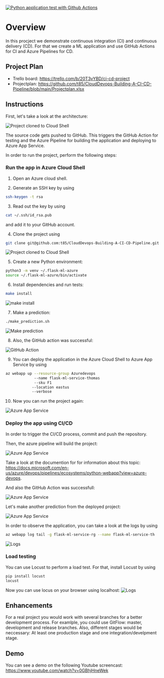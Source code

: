 [![Python application test with Github Actions](https://github.com/thom/azure-ci-cd-pipeline/actions/workflows/pythonapp.yml/badge.svg)](https://github.com/thom/azure-ci-cd-pipeline/actions/workflows/pythonapp.yml)


# Overview

In this procject we demonstrate continuous integration (CI) and continuous delivery (CD). For that we create a ML application and use GitHub Actions for CI and Azure Pipelines for CD.

## Project Plan

* Trello board: https://trello.com/b/20T3vYBD/ci-cd-project
* Projectplan: https://github.com/t85/CloudDevops-Building-A-CI-CD-Pipeline/blob/main/Projectplan.xlsx

## Instructions

First, let's take a look at the architecture:

![Project cloned to Cloud Shell](Screenshots/10-Architecture.png)

The source code gets pushed to GitHub. This triggers the GitHub Action for testing and the Azure Pipeline for building the application and deploying to Azure App Service.

In order to run the project, perform the following steps:

### Run the app in Azure Cloud Shell
1. Open an Azure cloud shell.

2. Generate an SSH key by using
```bash
ssh-keygen -t rsa
```

3. Read out the key by using
```bash
cat ~/.ssh/id_rsa.pub
```
and add it to your GitHub account.

4. Clone the project using
```bash
git clone git@github.com:t85/CloudDevops-Building-A-CI-CD-Pipeline.git
```
![Project cloned to Cloud Shell](Screenshots/01-Screenshot-Project-Cloned-Into-Cloud-Shell.png)

5. Create a new Python environment:
```bash
python3 -m venv ~/.flask-ml-azure
source ~/.flask-ml-azure/bin/activate
```

6. Install dependencies and run tests:
```bash
make install
```
![make install](Screenshots/02-Screenshot-Make-All.png)

7. Make a prediction:
```bash
./make_prediction.sh
```
![Make prediction](Screenshots/04b-Screenshot-Make-Prediction.png)


8. Also, the GitHub action was successful:

![GitHub Action](Screenshots/03-Screenshot-GitHub-Actions.png)

9. You can deploy the application in the Azure Cloud Shell to Azure App Service by using
```bash
az webapp up --resource-group Azuredevops 
             --name flask-ml-service-thomas 
             --sku F1
            --location eastus 
            --verbose
```

10. Now you can run the project again:

![Azure App Service](Screenshots/05-Screenshot-Azure-App-Service.png)


### Deploy the app using CI/CD

In order to trigger the CI/CD process, commit and push the repository.

Then, the azure pipeline will build the project:

![Azure App Service](Screenshots/05-Screenshot-Azure-Pipeline.png)

Take a look at the documention for for information about this topic: https://docs.microsoft.com/en-us/azure/devops/pipelines/ecosystems/python-webapp?view=azure-devops.

And also the GitHub Action was successfull:

![Azure App Service](Screenshots/06-Screenshot-GitHub-Action.png)

Let's make another prediction from the deployed project:

![Azure App Service](Screenshots/07-Prediction-Azure.png)

In order to observe the application, you can take a look at the logs by using

```bash
az webapp log tail -g flask-ml-service-rg --name flask-ml-service-th
```

![Logs](Screenshots/08-Logs.png)

### Load testing

You can use Locust to perform a load test. For that, install Locust by using

```bash
pip install locust
locust
```

Now you can use locus on your browser using localhost:
![Logs](Screenshots/09-locust.png)


## Enhancements

For a real project you would work with several branches for a better development process. For examlple, you could use GitFlow: master, development and release branches.
Also, different stages would be neccessary: At least one production stage and one integration/develpment stage.

## Demo 

You can see a demo on the following Youtube screencast:
https://www.youtube.com/watch?v=0GBhjHneWek
